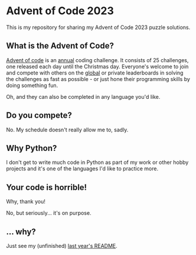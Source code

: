 # Advent of Code 2023

This is my repository for sharing my Advent of Code 2023 puzzle solutions.

## What is the Advent of Code?

[Advent of code](https://adventofcode.com/2023/about) is an [annual](https://adventofcode.com/2023/events) coding challenge. It consists of 25 challenges, one released each day until the Christmas day. Everyone's welcome to join and compete with others on the [global](https://adventofcode.com/2023/leaderboard) or private leaderboards in solving the challenges as fast as possible - or just hone their programming skills by doing something fun.

Oh, and they can also be completed in any language you'd like.

## Do you compete?

No. My schedule doesn't really allow me to, sadly.

## Why Python?

I don't get to write much code in Python as part of my work or other hobby projects and it's one of the languages I'd like to practice more.

## Your code is horrible!

Why, thank you!

No, but seriously... it's on purpose.

## ... why?

Just see my (unfinished) [last year's README]().
